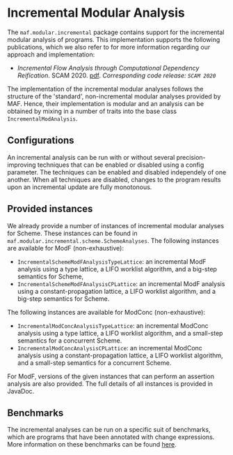 # Incremental Modular Analysis

The `maf.modular.incremental` package contains support for the incremental modular analysis of programs. This
implementation supports the following publications, which we also refer to for more information regarding our approach
and implementation:

* _Incremental Flow Analysis through Computational Dependency Reification_. SCAM
  2020. [pdf](http://soft.vub.ac.be/Publications/2020/vub-tr-soft-20-12.pdf). _Corresponding code release: `SCAM 2020`_

The implementation of the incremental modular analyses follows the structure of the 'standard', non-incremental modular
analyses provided by MAF. Hence, their implementation is modular and an analysis can be obtained by mixing in a number
of traits into the base class `IncrementalModAnalysis`.

## Configurations

An incremental analysis can be run with or without several precision-improving techniques that can be enabled or disabled
using a config parameter. The techniques can be enabled and disabled independely of one another. When all techniques are
disabled, changes to the program results upon an incremental update are fully monotonous.

## Provided instances

We already provide a number of instances of incremental modular analyses for Scheme. These instances can be found
in `maf.modular.incremental.scheme.SchemeAnalyses`. The following instances are available for ModF (non-exhaustive):

* `IncrementalSchemeModFAnalysisTypeLattice`: an incremental ModF analysis using a type lattice, a LIFO worklist
  algorithm, and a big-step semantics for Scheme,
* `IncrementalSchemeModFAnalysisCPLattice`: an incremental ModF analysis using a constant-propagation lattice, a LIFO
  worklist algorithm, and a big-step semantics for Scheme.

The following instances are available for ModConc (non-exhaustive):

* `IncrementalModConcAnalysisTypeLattice`: an incremental ModConc analysis using a type lattice, a LIFO worklist
  algorithm, and a small-step semantics for a concurrent Scheme.
* `IncrementalModConcAnalysisCPLattice`: an incremental ModConc analysis using a constant-propagation lattice, a LIFO
  worklist algorithm, and a small-step semantics for a concurrent Scheme.

For ModF, versions of the given instances that can perform an assertion analysis are also provided. The full details of
all instances is provided in JavaDoc.

## Benchmarks

The incremental analyses can be run on a specific suit of benchmarks, which are programs that have been annotated with
change expressions.
More information on these benchmarks can be found [here](test/changes/incrementalBenchmarks.md).
